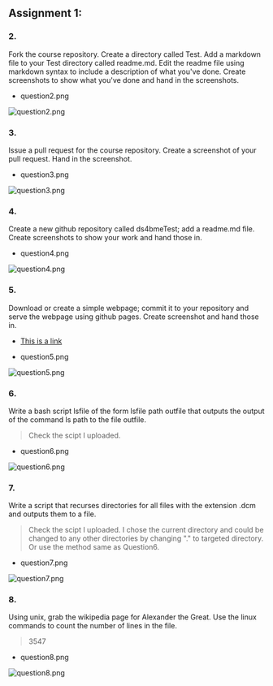 Assignment 1:
-------------

### 2.

Fork the course repository. Create a directory called Test. Add a
markdown file to your Test directory called readme.md. Edit the readme
file using markdown syntax to include a description of what you've done.
Create screenshots to show what you've done and hand in the screenshots.

*  question2.png  

![question2.png](https://raw.githubusercontent.com/LuchaoQi/JHU/master/Introduction%20to%20Data%20Science%20for%20BME/q2.PNG)

### 3.

Issue a pull request for the course repository. Create a screenshot of
your pull request. Hand in the screenshot.

*  question3.png  

![question3.png](https://raw.githubusercontent.com/LuchaoQi/JHU/master/Introduction%20to%20Data%20Science%20for%20BME/q3.PNG)

### 4.

Create a new github repository called ds4bmeTest; add a readme.md file.
Create screenshots to show your work and hand those in.


*  question4.png  

![question4.png](https://raw.githubusercontent.com/LuchaoQi/JHU/master/Introduction%20to%20Data%20Science%20for%20BME/q4.PNG)

### 5.

Download or create a simple webpage; commit it to your repository and
serve the webpage using github pages. Create screenshot and hand those
in.

-   [This is a link](https://luchaoqi.github.io/)



*  question5.png  

![question5.png](https://raw.githubusercontent.com/LuchaoQi/JHU/master/Introduction%20to%20Data%20Science%20for%20BME/q5.PNG)

### 6.

Write a bash script lsfile of the form lsfile path outfile that outputs
the output of the command ls path to the file outfile.

> Check the scipt I uploaded.


*  question6.png  

![question6.png](https://raw.githubusercontent.com/LuchaoQi/JHU/master/Introduction%20to%20Data%20Science%20for%20BME/q6.PNG)

### 7.

Write a script that recurses directories for all files with the
extension .dcm and outputs them to a file.

> Check the scipt I uploaded. I chose the current directory and could be changed to any other directories by changing "." to targeted directory. Or use the method same as Question6. 


*  question7.png  

![question7.png](https://raw.githubusercontent.com/LuchaoQi/JHU/master/Introduction%20to%20Data%20Science%20for%20BME/q7.PNG)

### 8.

Using unix, grab the wikipedia page for Alexander the Great. Use the
linux commands to count the number of lines in the file.

> 3547


*  question8.png  

![question8.png](https://raw.githubusercontent.com/LuchaoQi/JHU/master/Introduction%20to%20Data%20Science%20for%20BME/q8.PNG)
